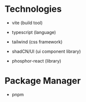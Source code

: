 # Technologies
- vite (build tool)
- typescript (language)
- tailwind (css framework)
- shadCN/UI (ui component library)

- phosphor-react (library)

# Package Manager
- pnpm

